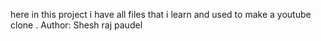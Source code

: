 here in this project i have all files that i learn and used to make a youtube clone . 
Author: Shesh raj paudel 
